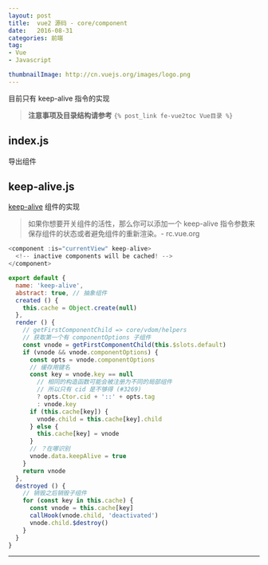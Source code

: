 ```yaml
---
layout: post
title:  vue2 源码 - core/component
date:   2016-08-31
categories: 前端
tag:
- Vue
- Javascript

thumbnailImage: http://cn.vuejs.org/images/logo.png
---
```

目前只有 keep-alive 指令的实现

<!-- more -->

> **注意事项及目录结构请参考** `{% post_link fe-vue2toc Vue目录 %}`

<!-- toc -->

## index.js

导出组件

## keep-alive.js

[keep-alive](http://vuejs.org/guide/components.html#keep-alive) 组件的实现

> 如果你想要开关组件的活性，那么你可以添加一个 keep-alive 指令参数来保存组件的状态或者避免组件的重新渲染。- rc.vue.org

``` javascript
<component :is="currentView" keep-alive>
  <!-- inactive components will be cached! -->
</component>
```

``` javascript
export default {
  name: 'keep-alive',
  abstract: true, // 抽象组件
  created () {
    this.cache = Object.create(null)
  },
  render () {
    // getFirstComponentChild => core/vdom/helpers
    // 获取第一个有 componentOptions 子组件
    const vnode = getFirstComponentChild(this.$slots.default)
    if (vnode && vnode.componentOptions) {
      const opts = vnode.componentOptions
      // 缓存用键名
      const key = vnode.key == null
        // 相同的构造函数可能会被注册为不同的局部组件
        // 所以只有 cid 是不够得 (#3269)
        ? opts.Ctor.cid + '::' + opts.tag
        : vnode.key
      if (this.cache[key]) {
        vnode.child = this.cache[key].child
      } else {
        this.cache[key] = vnode
      }
      // ？在哪识别
      vnode.data.keepAlive = true
    }
    return vnode
  },
  destroyed () {
    // 销毁之后销毁子组件
    for (const key in this.cache) {
      const vnode = this.cache[key]
      callHook(vnode.child, 'deactivated')
      vnode.child.$destroy()
    }
  }
}
```


---
